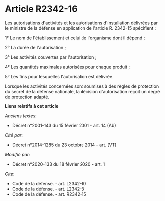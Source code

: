 # Article R2342-16

Les autorisations d'activités et les autorisations d'installation délivrées par le ministre de la défense en application de
l'article R. 2342-15 spécifient : 

1° Le nom de l'établissement et celui de l'organisme dont il dépend ; 

2° La durée de l'autorisation ; 

3° Les activités couvertes par l'autorisation ; 

4° Les quantités maximales autorisées pour chaque produit ; 

5° Les fins pour lesquelles l'autorisation est délivrée. 

Lorsque les activités concernées sont  soumises à des règles de protection du secret de la défense nationale, la décision
d'autorisation reçoit un degré de protection adapté.

**Liens relatifs à cet article**

_Anciens textes_:

  - Décret n°2001-143 du 15 février 2001 - art. 14 (Ab)

_Cité par_:

  - Décret n°2014-1285 du 23 octobre 2014 - art. (VT)

_Modifié par_:

  - Décret n°2020-133 du 18 février 2020 - art. 1

_Cite_:

  - Code de la défense. - art. L2342-10
  - Code de la défense. - art. L2342-8
  - Code de la défense. - art. R2342-15
